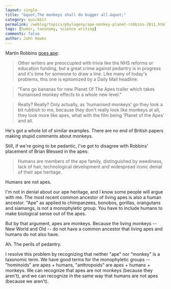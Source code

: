 ```yaml
---
layout: single 
title: "&quot;The monkeys shall do bugger all.&quot;" 
category: quickbit
permalink: /weblog/topics/phylogeny/ape-monkey-planet-robbins-2011.html
tags: [humor, taxonomy, science writing] 
comments: false 
author: John Hawks 
---
```


Martin Robbins <a href="http://www.guardian.co.uk/science/the-lay-scientist/2011/apr/19/1">goes ape</a>: 

<blockquote>Other writers are preoccupied with trivia like the NHS reforms or education funding, but a great crime against pedantry is in progress and it's time for someone to draw a line. Like many of today's problems, this one is epitomized by a Daily Mail headline:</blockquote>

<blockquote>"Fans go bananas for new Planet Of The Apes trailer which takes humanised monkey effects to a whole new level."</blockquote>

<blockquote>Really? Really? Only actually, as 'humanised monkeys' go they look a bit rubbish to me, because they don't really look like monkeys at all, they look more like apes, what with the film being 'Planet of the Apes' and all.</blockquote>

He's got a whole lot of similar examples. There are no end of British papers making stupid comments about monkeys. 

Still, if we're going to be pedantic, I've got to disagree with Robbins' placement of Brian Blessed in the apes: 

<blockquote>Humans are members of the ape family, distinguished by weediness, lack of hair, technological development and widespread ironic denial of their ape heritage.</blockquote>

Humans are not apes. 

I'm not in denial about our ape heritage, and I know some people will argue with me. The most recent common ancestor of living apes is also a human ancestor. "Ape" as applied to chimpanzees, bonobos, gorillas, orangutans and siamangs, is not a monophyletic group. You have to include humans to make biological sense out of the apes. 

But by that argument, apes are monkeys. Because the living monkeys -- New World and Old -- do not have a common ancestor that living apes and humans do not also have. 

Ah. The perils of pedantry. 

I resolve this problem by recognizing that neither "ape" nor "monkey" is a taxonomic term. We have good terms for the monophyletic groups -- "hominoids" are apes + humans, "anthropoids" are apes + humans + monkeys. We can recognize that apes are not monkeys (because they aren't), and we can recognize in the same way that humans are not apes (because we aren't). 

